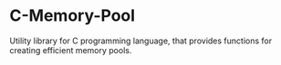 # C-Memory-Pool
Utility library for C programming language, that provides functions for creating efficient memory pools.
